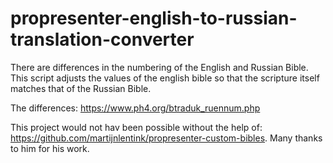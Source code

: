 # propresenter-english-to-russian-translation-converter

There are differences in the numbering of the English and Russian Bible. This script adjusts the values of the english bible so that the scripture itself matches that of the Russian Bible.

The differences: https://www.ph4.org/btraduk_ruennum.php

This project would not hav been possible without the help of: https://github.com/martijnlentink/propresenter-custom-bibles. Many thanks to him for his work.
